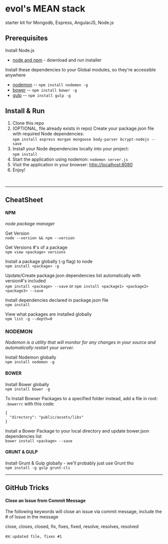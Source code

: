 # evol's MEAN stack
starter kit for Mongodb, Express, AngularJS, Node.js

## Prerequisites
Install Node.js
- [node and npm](http://nodejs.org/) - download and run installer

Install these dependencies to your Global modules, so they're accessible anywhere
- [nodemon](http://nodemon.io/) -- `npm install nodemon -g`
- [bower](http://bower.io) -- `npm install bower -g`
- [gulp](http://gulpjs.com/) -- `npm install gulp -g`


## Install & Run

1. Clone this repo
2. (OPTIONAL, file already exists in repo) Create your package.json file with required Node dependencies:<br>
`npm install express morgan mongoose body-parser bcrypt-nodejs --save`
3. Install your Node dependencies locally into your project:<br>
`npm install`
4. Start the application using nodemon: `nodemon server.js`
5. Visit the application in your browser: [http://localhost:8080](http://localhost:8080)
6. Enjoy!
<br>

---

## CheatSheet

#### NPM
<i>node package manager</i>

Get Version<br>
```node --version && npm --version```

Get Versions #'s of a package<br>
```npm view <package> versions```

Install a package globally (-g flag) to node<br>
```npm install <package> -g```

Update/Create package.json dependencies list automatically with version#'s included<br>
```npm install <package> --save```
or
```npm install <package1> <package2> <package3> --save```

Install dependencies declared in package.json file<br>
```npm install```

View what packages are installed globally<br>
```npm list -g --depth=0```


### NODEMON
<i>Nodemon is a utility that will monitor for any changes in your source and automatically restart your server.</i>

Install Nodemon globally<br>
```npm install nodemon -g```


#### BOWER

Install Bower globally<br>
```npm install bower -g```

To Install Bowser Packages to a specified folder instead, add a file in root: `.bowerrc` with this code:
```
{
  "directory": "public/assets/libs"
}
```

Install a Bower Package to your local directory and update bower.json dependencies  list <br>
```bower install <package> --save```



#### GRUNT & GULP

Install Grunt & Gulp globally - we'll probably just use Grunt tho<br>
```npm install -g gulp grunt-cli```


---


## GitHub Tricks


#### Close an Issue from Commit Message
The following keywords will close an issue via commit message, include the # of Issue in the message

close, closes, closed, fix, fixes, fixed, resolve, resolves, resolved

ex: ```updated file, fixes #1```